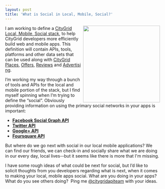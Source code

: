 ```yaml
---
layout: post
title: 'What is Social in Local, Mobile, Social?'
---
```

<p><a title="CityGrid Local, Mobile, Social Stack" href="http://www.citygridmedia.com/developer/blog/tag/stack/"><img title="mobile_local_social" src="http://www.citygridmedia.com/developer/wp-content/uploads/2012/02/mobile_local_social-300x222.png" alt="" width="250" align="right" /></a>I am working to define a&nbsp;<a title="CityGrid Local, Mobile, Social Stack" href="http://www.citygridmedia.com/developer/blog/tag/stack/">CityGrid Local, Mobile, Social stack</a>, to help CityGrid developers more efficiently build web and mobile apps. This definition will contain APIs, tools, platforms and other data sets that can be used along with&nbsp;<a title="CityGrid Places" href="http://docs.citygridmedia.com/display/citygridv2/Places+API">CityGrid Places</a>,&nbsp;<a title="CityGrid Offers" href="http://docs.citygridmedia.com/display/citygridv2/Offers+API">Offers</a>,&nbsp;<a title="Reviews" href="http://docs.citygridmedia.com/display/citygridv2/Reviews+API">Reviews</a>&nbsp;and&nbsp;<a title="Advertising" href="http://docs.citygridmedia.com/display/citygridv2/Ads+by+CityGrid">Advertising</a>.</p>
<p>I&rsquo;m working my way through a bunch of tools and APIs for the local and mobile portion of the stack, but I find myself spinning when I&rsquo;m trying to define the &ldquo;social&rdquo;. Obviously providing information on using the primary social networks in your apps is important:</p>
<ul>
<li><a title="Facebook Social Graph API" href="http://developers.facebook.com/docs/reference/api/"><strong>Facebook Social Graph API</strong></a></li>
<li><strong><a title="Twitter API" href="https://dev.twitter.com/">Twitter API</a></strong></li>
<li><a title="Google + API" href="https://developers.google.com/+/api/"><strong>Google+ API</strong></a></li>
<li><a title="Foursquare API" href="https://developer.foursquare.com/"><strong>Foursquare API</strong></a></li>
</ul>
<p>But where do we go next with social in our local mobile applications? We can find our friends, we can check-in and socially share what we are doing in our every day, local lives--but it seems like there is more that I'm missing.</p>
<p>I have some rough ideas of what could be next for social, but I&rsquo;d like to solicit thoughts from you developers regarding what is next, when it comes to making your local, mobile apps social. What are you doing in your apps? What do you see others doing? &nbsp;Ping me&nbsp;<a title="@citygridapiteam" href="https://twitter.com/#!/CityGridAPITeam">@citygridapiteam</a>&nbsp;with your ideas.</p>